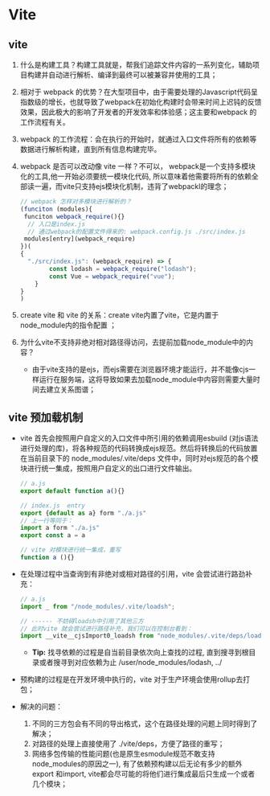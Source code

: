 # Vite

## vite

1. 什么是构建工具？构建工具就是，帮我们追踪文件内容的一系列变化，辅助项目构建并自动进行解析、编译到最终可以被兼容并使用的工具；

2. 相对于 webpack 的优势？在大型项目中，由于需要处理的Javascript代码呈指数级的增长，也就导致了webpack在初始化构建时会带来时间上迟钝的反馈效果，因此极大的影响了开发者的开发效率和体验感；这主要和webpack 的工作流程有关。

3. webpack 的工作流程：会在执行的开始时，就通过入口文件将所有的依赖等数据进行解析构建，直到所有信息构建完毕。

4. webpack 是否可以改动像 vite 一样？不可以， webpack是一个支持多模块化的工具,他一开始必须要统一模块化代码, 所以意味着他需要将所有的依赖全部读一遍，而vite只支持ejs模块化机制，违背了webpackl的理念；

   ```js
   // webpack 怎样对多模块进行解析的？
   (funciton (modules){
   	funciton webpack_require(){}
     // 入口是index.js
     // 通过webpack的配置文件得来的: webpack.config.js ./src/index.js
   	modules[entry](webpack_require)
   })(
   {
     "./src/index.js": (webpack_require) => {
           const lodash = webpack_require("lodash");
           const Vue = webpack_require("vue");
       }
   }
   )
   ```

5. create vite 和 vite 的关系：create vite内置了vite，它是内置于node_module内的指令配置 ；

6. 为什么vite不支持非绝对相对路径得访问，去提前加载node_module中的内容？

   - 由于vite支持的是ejs，而ejs需要在浏览器环境才能运行，并不能像cjs一样运行在服务端，这将导致如果去加载node_module中内容则需要大量时间去建立关系图谱；

## vite 预加载机制

- vite 首先会按照用户自定义的入口文件中所引用的依赖调用esbuild (对js语法进行处理的库)，将各种规范的代码转换成ejs规范。然后将转换后的代码放置在当前目录下的 node_modules/.vite/deps 文件中，同时对ejs规范的各个模块进行统一集成，按照用户自定义的出口进行文件输出。

  ```js
  // a.js
  export default function a(){}
  
  // index.js  entry
  export {default as a} form "./a.js"
  // 上一行等同于：
  import a form "./a.js"
  export const a = a
  
  // vite 对模块进行统一集成，重写
  function a (){}
  ```

- 在处理过程中当查询到有非绝对或相对路径的引用，vite 会尝试进行路劲补充：

  ```js
  // a.js 
  import _ from "/node_modules/.vite/loadsh";
  
  // ------ 不妨碍loadsh中引用了其他三方
  // 此时vite 就会尝试进行路径补充，我们可以在控制台看到：
  import __vite__cjsImport0_loadsh from "node_modules/.vite/deps/loadsh.js?v=ebe57916"
  ```

  - **Tip:** 找寻依赖的过程是自当前目录依次向上查找的过程, 直到搜寻到根目录或者搜寻到对应依赖为止 /user/node_modules/lodash, ../

- 预构建的过程是在开发环境中执行的，vite 对于生产环境会使用rollup去打包；

- 解决的问题：

  1. 不同的三方包会有不同的导出格式，这个在路径处理的问题上同时得到了解决；
  2. 对路径的处理上直接使用了 ./vite/deps，方便了路径的重写；
  3. 网络多包传输的性能问题(也是原生esmodule规范不敢支持node_modules的原因之一), 有了依赖预构建以后无论有多少的额外export 和import, vite都会尽可能的将他们进行集成最后只生成一个或者几个模块；
